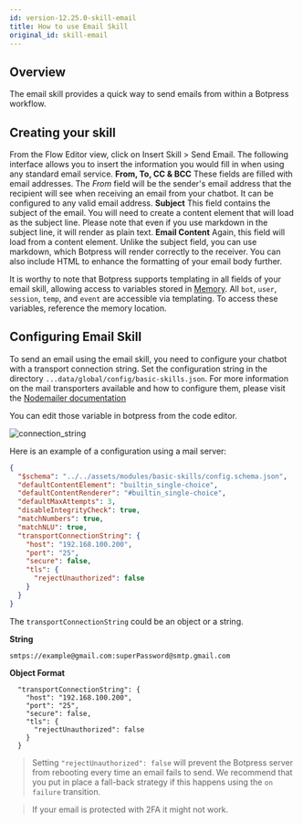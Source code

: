 ```yaml
---
id: version-12.25.0-skill-email
title: How to use Email Skill
original_id: skill-email
---
```


## Overview

The email skill provides a quick way to send emails from within a Botpress workflow.

## Creating your skill

From the Flow Editor view, click on Insert Skill > Send Email. The following interface allows you to insert the information you would fill in when using any standard email service.
**From, To, CC & BCC** These fields are filled with email addresses. The _From_ field will be the sender's email address that the recipient will see when receiving an email from your chatbot. It can be configured to any valid email address.
**Subject** This field contains the subject of the email. You will need to create a content element that will load as the subject line. Please note that even if you use markdown in the subject line, it will render as plain text.
**Email Content** Again, this field will load from a content element. Unlike the subject field, you can use markdown, which Botpress will render correctly to the receiver. You can also include HTML to enhance the formatting of your email body further.

It is worthy to note that Botpress supports templating in all fields of your email skill, allowing access to variables stored in [Memory](../main/memory). All `bot`, `user`, `session`, `temp`, and `event` are accessible via templating. To access these variables, reference the memory location.

## Configuring Email Skill

To send an email using the email skill, you need to configure your chatbot with a transport connection string. Set the configuration string in the directory `...data/global/config/basic-skills.json`. For more information on the mail transporters available and how to configure them, please visit the [Nodemailer documentation](https://nodemailer.com/smtp/#examples)

You can edit those variable in botpress from the code editor.

![connection_string](../assets/tutorials/transportConnectionString.png)

Here is an example of a configuration using a mail server:

```json
{
  "$schema": "../../assets/modules/basic-skills/config.schema.json",
  "defaultContentElement": "builtin_single-choice",
  "defaultContentRenderer": "#builtin_single-choice",
  "defaultMaxAttempts": 3,
  "disableIntegrityCheck": true,
  "matchNumbers": true,
  "matchNLU": true,
  "transportConnectionString": {
    "host": "192.168.100.200",
    "port": "25",
    "secure": false,
    "tls": {
      "rejectUnauthorized": false
    }
  }
}
```

The `transportConnectionString` could be an object or a string.

**String**

```
smtps://example@gmail.com:superPassword@smtp.gmail.com
```

**Object Format**

```
  "transportConnectionString": {
    "host": "192.168.100.200",
    "port": "25",
    "secure": false,
    "tls": {
      "rejectUnauthorized": false
    }
  }
```

> Setting `"rejectUnauthorized": false` will prevent the Botpress server from rebooting every time an email fails to send. We recommend that you put in place a fall-back strategy if this happens using the `on failure` transition.

> If your email is protected with 2FA it might not work.
